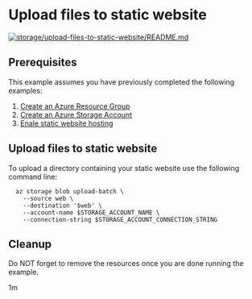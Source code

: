 
# Upload files to static website

[![storage/upload-files-to-static-website/README.md](https://github.com/Azure-Samples/java-on-azure-examples/actions/workflows/storage_storage_upload-files-to-static-website_README_md.yml/badge.svg)](https://github.com/Azure-Samples/java-on-azure-examples/actions/workflows/storage_storage_upload-files-to-static-website_README_md.yml)

## Prerequisites

This example assumes you have previously completed the following examples:

1. [Create an Azure Resource Group](../../general/group/create/README.md)
1. [Create an Azure Storage Account](../storage/create/README.md)
1. [Enale static website hosting](../storage/enable-static-website/README.md)

<!-- workflow.cron(0 3 * * 1) -->
<!-- workflow.include(../storage/enable-static-website/README.md) -->

## Upload files to static website

<!-- workflow.run() 

cd storage/upload-files-to-static-website

  -->

To upload a directory containing your static website use the following command
line:

```shell
  az storage blob upload-batch \
    --source web \
    --destination '$web' \
    --account-name $STORAGE_ACCOUNT_NAME \
    --connection-string $STORAGE_ACCOUNT_CONNECTION_STRING
```

<!-- workflow.run() 

sleep 60
cd ../..

  -->

## Cleanup

<!-- workflow.directOnly() 

  export URL=$(az storage account show --name $STORAGE_ACCOUNT_NAME --query primaryEndpoints.web --output tsv)index.html
  export RESULT=$(curl $URL)

  az group delete --name $RESOURCE_GROUP --yes || true

  if [[ "$RESULT" != *"Azure Storage"* ]]; then
    echo "Response did not contain 'This is served from Azure Storage'"
    exit 1
  fi

  -->

Do NOT forget to remove the resources once you are done running the example.

1m
